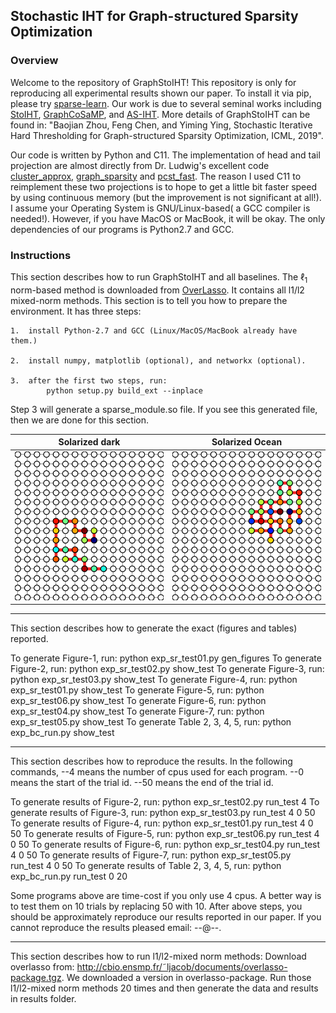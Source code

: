 ## Stochastic IHT for Graph-structured Sparsity  Optimization

### Overview

Welcome to the repository of GraphStoIHT! This repository is only for 
reproducing all experimental results shown our paper. To install it via pip, 
please try [sparse-learn](https://github.com/baojianzhou/sparse-learn). 
Our work is due to several seminal works including 
[StoIHT](https://ieeexplore.ieee.org/abstract/document/8025727), 
[GraphCoSaMP](http://people.csail.mit.edu/ludwigs/papers/icml15_graphsparsity.pdf), 
and [AS-IHT](http://papers.nips.cc/paper/6483-fast-recovery-from-a-union-of-subspaces).
More details of GraphStoIHT can be found in: "Baojian Zhou, Feng Chen, and Yiming Ying, 
Stochastic Iterative Hard Thresholding for Graph-structured Sparsity
Optimization, ICML, 2019".

Our code is written by Python and C11. The implementation of head and tail 
projection are almost directly from Dr. Ludwig's excellent code
[cluster_approx](https://github.com/ludwigschmidt/cluster_approx), 
[graph_sparsity](https://github.com/ludwigschmidt/graph_sparsity_experiments) and
[pcst_fast](https://github.com/fraenkel-lab/pcst_fast). The reason I used C11 
to reimplement these two projections is to hope to get a little bit faster speed 
by using continuous memory (but the improvement is not significant at all!). I 
assume your Operating System is GNU/Linux-based( a GCC compiler is needed!). 
However, if you have MacOS or MacBook, it will be okay. The only dependencies 
of our programs is Python2.7 and GCC.

### Instructions
This section describes how to run GraphStoIHT and all baselines. 
The $\ell_1$ norm-based method is downloaded from 
[OverLasso](http://lbbe.univ-lyon1.fr/-Jacob-Laurent-.html?lang=fr). 
It contains all l1/l2 mixed-norm methods. This section is to tell you how to 
prepare the environment. It has three steps:

    1.  install Python-2.7 and GCC (Linux/MacOS/MacBook already have them.)

    2.  install numpy, matplotlib (optional), and networkx (optional).

    3.  after the first two steps, run: 
            python setup.py build_ext --inplace
Step 3 will generate a sparse_module.so file. If you see this generated file,
then we are done for this section.

Solarized dark             |  Solarized Ocean
:-------------------------:|:-------------------------:
![](results/results_exp_sr_test01_s_20.png)  |  ![](results/results_exp_sr_test01_s_28.png)





------------------------------------------------------------------------------
This section describes how to generate the exact (figures and tables) reported.

To generate Figure-1, run:
            python exp_sr_test01.py gen_figures
To generate Figure-2, run:
            python exp_sr_test02.py show_test
To generate Figure-3, run:
            python exp_sr_test03.py show_test
To generate Figure-4, run:
            python exp_sr_test01.py show_test
To generate Figure-5, run:
            python exp_sr_test06.py show_test
To generate Figure-6, run:
            python exp_sr_test04.py show_test
To generate Figure-7, run:
            python exp_sr_test05.py show_test
To generate Table 2, 3, 4, 5, run:
            python exp_bc_run.py show_test

            
------------------------------------------------------------------------------
This section describes how to reproduce the results. In the following commands,
--4     means the number of cpus used for each program.
--0     means the start of the trial id.
--50    means the end of the trial id.
 
To generate results of Figure-2, run:
            python exp_sr_test02.py run_test 4
To generate results of Figure-3, run:
            python exp_sr_test03.py run_test 4 0 50
To generate results of Figure-4, run:
            python exp_sr_test01.py run_test 4 0 50
To generate results of Figure-5, run:
            python exp_sr_test06.py run_test 4 0 50
To generate results of Figure-6, run:
            python exp_sr_test04.py run_test 4 0 50
To generate results of Figure-7, run:
            python exp_sr_test05.py run_test 4 0 50
To generate results of Table 2, 3, 4, 5, run:
            python exp_bc_run.py run_test 0 20

Some programs above are time-cost if you only use 4 cpus. A better way is to
test them on 10 trials by replacing 50 with 10. After above steps, you should
be approximately reproduce our results reported in our paper. If you cannot
reproduce the results pleased email: --@--.


------------------------------------------------------------------------------
This section describes how to run l1/l2-mixed norm methods:
Download overlasso from:
http://cbio.ensmp.fr/˜ljacob/documents/overlasso-package.tgz. We downloaded a
version in overlasso-package. Run those l1/l2-mixed norm methods 20 times and
then generate the data and results in results folder.

